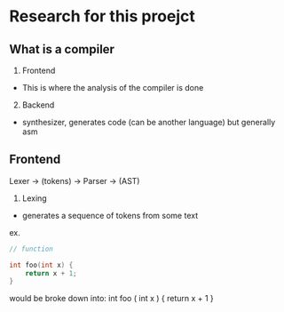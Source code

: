 # Research for this proejct

## What is a compiler

1. Frontend
- This is where the analysis of the compiler is done

2. Backend
- synthesizer, generates code (can be another language) but generally asm

## Frontend
Lexer -> (tokens) -> Parser -> (AST)

1. Lexing
- generates a sequence of tokens from some text

ex. 
```c
// function

int foo(int x) {
    return x + 1;
}
```

would be broke down into:
int
foo
(
int
x
)
{
return
x
+
1
}
